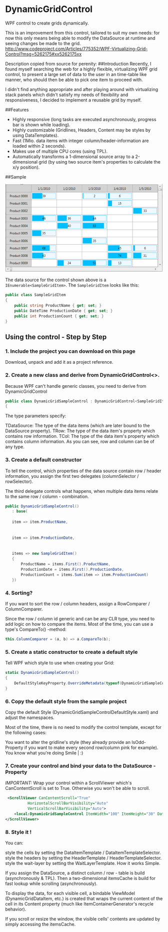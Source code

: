 # DynamicGridControl
WPF control to create grids dynamically.

This is an improvement from this control, tailored to suit my own needs: for now this only means being able to modify the DataSource at runtime and seeing changes be made to the grid.
http://www.codeproject.com/Articles/775352/WPF-Virtualizing-Grid-Control?msg=5262175#xx5262175xx

Description copied from source for perenity:
##Introduction
Recently, I found myself searching the web for a highly flexible, virtualizing WPF grid control, to present a large set of data to the user in an time-table like manner, who should then be able to pick one item to proceed with.

I didn't find anything appropriate and after playing around with virtualizing stack panels which didn't satisfy my needs of flexibility and responsiveness, I decided to implement a reusable grid by myself.

##Features
- Highly responsive (long tasks are executed asynchronously, progress bar is shown while loading).
- Highly customizable (Gridlines, Headers, Content may be styles by using DataTemplates).
- Fast (1Mio. data items with integer column/header-information are loaded within 2 seconds).
- Makes use of multiple CPU cores (using TPL).
- Automatically transforms a 1-dimensional source array to a 2-dimensional grid (by using two source item's properties to calculate the x/y position).

##Sample

![Image a sample grid](https://github.com/obiben/DynamicGridControl/blob/master/DynamicGrid.PNG?raw=true)

The data source for the control shown above is a `IEnumerable<SampleGridItem>`. The `SampleGridItem` looks like this:

```csharp
public class SampleGridItem
{
    public string ProductName { get; set; }
    public DateTime ProductionDate { get; set; }
    public int ProductionCount { get; set; } 
}
```

## Using the control - Step by Step
### 1. Include the project you can download on this page

Download, unpack and add it as a project reference.

### 2. Create a new class and derive from DynamicGridControl<>.

Because WPF can't handle generic classes, you need to derive from DynamicGridControl

```csharp
public class DynamicGridSampleControl : DynamicGridControl<SampleGridItem, string, DateTime>
{
```
The type parameters specify:

TDataSource: The type of the data items (which are later bound to the DataSource property).
TRow: The type of the data item's property which contains row information.
TCol: The type of the data item's property which contains column information.
As you can see, row and column can be of any type.

### 3. Create a default constructor

To tell the control, which properties of the data source contain row / header information, you assign the first two delegates (columnSelector / rowSelector).

The third delegate controls what happens, when multiple data items relate to the same row / column - combination.

```csharp
public DynamicGridSampleControl()
   : base(

   item => item.ProductName,


   item => item.ProductionDate,


   items => new SampleGridItem()
   {
       ProductName = items.First().ProductName,
       ProductionDate = items.First().ProductionDate,
       ProductionCount = items.Sum(item => item.ProductionCount)
   })
```
### 4. Sorting?

If you want to sort the row / column headers, assign a RowComparer / ColumnComparer.

Since the row / column id generic and can be any CLR type, you need to add logic on how to compare the items. Most of the time, you can use a type's CompareTo() -method:

```csharp
this.ColumnComparer = (a, b) => a.CompareTo(b);
```

### 5. Create a static constructor to create a default style

Tell WPF which style to use when creating your Grid:

```csharp
static DynamicGridSampleControl()
{
    DefaultStyleKeyProperty.OverrideMetadata(typeof(DynamicGridSampleControl), new FrameworkPropertyMetadata(typeof(DynamicGridSampleControl)));
}
```

### 6. Copy the default style from the sample project

Copy the default Style (DynamicGridSampleControlDefaultStyle.xaml) and adjust the namespaces.

Most of the time, there is no need to modify the control template, except for the following cases:

You want to alter the gridline's style (they already provide an IsOdd-Property if you want to make every second row/column pink for example).
You know what you're doing Smile | :)

### 7. Create your control and bind your data to the DataSource - Property

_IMPORTANT:_ Wrap your control within a ScrollViewer which's CanContentScroll is set to True.
Otherwise you won't be able to scroll.

```xml
 <ScrollViewer CanContentScroll="True"
          HorizontalScrollBarVisibility="Auto"
          VerticalScrollBarVisibility="Auto">
    <local:DynamicGridSampleControl ItemWidth="100" ItemHeight="30" DataSource="{Binding Data}" />
</ScrollViewer> 
```

### 8. Style it !

You can:

style the cells by setting the DataItemTemplate / DataItemTemplateSelector.
style the headers by setting the HeaderTemplate / HeaderTemplateSelector.
style the wait-layer by setting the WaitLayerTemplate.
How it works
Simple.

If you assign the DataSource, a distinct column / row - table is build (asynchronously & TPL).
Then a two-dimensional itemsCache is build for fast lookup while scrolling (asynchronously).

To display the data, for each visible cell, a bindable ViewModel (DynamicGridDataItem, etc.) is created that wraps the current content of the cell in its Content property (much like ItemContainerGenerator's recycle behavior).

If you scroll or resize the window, the visible cells' contents are updated by simply accessing the itemsCache.
